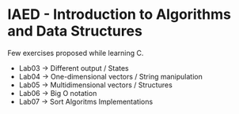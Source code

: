 ## <h1 left="center">IAED - Introduction to Algorithms and Data Structures </h1>
Few exercises proposed while learning C. 
* Lab03 -> Different output / States
* Lab04 -> One-dimensional vectors / String manipulation
* Lab05 -> Multidimensional vectors / Structures
* Lab06 -> Big O notation
* Lab07 -> Sort Algoritms Implementations
